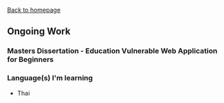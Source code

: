 [Back to homepage](https://fresherfries.github.io/)

## Ongoing Work

### Masters Dissertation - Education Vulnerable Web Application for Beginners

### Language(s) I'm learning

- Thai